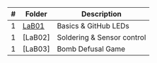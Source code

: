 | #   | Folder        | Description         |
| --- | ------------- | ------------------- |
| 1 | [LaB01](https://github.com/DomHaw21/4443-IoT-Dom/tree/main/Assignments/LaB01) | Basics & GitHub LEDs  |
| 1 | [LaB02] | Soldering & Sensor control  |
| 1 | [LaB03] | Bomb Defusal Game  |
